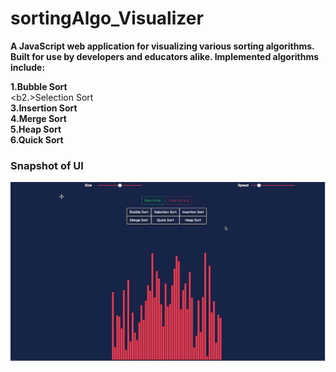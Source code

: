 # sortingAlgo_Visualizer

<b>A JavaScript web application for visualizing various sorting algorithms. Built for use by developers and educators alike. Implemented algorithms include:</b>

<b>1.Bubble Sort</b><br>
<b2.>Selection Sort</b><br>
<b>3.Insertion Sort</b><br>
<b>4.Merge Sort</b><br>
<b>5.Heap Sort</b><br>
<b>6.Quick Sort</b><br>

<h3>Snapshot of UI</h3>
<img src = "https://github.com/shaili12/sortingAlgo_Visualizer/blob/master/preview/Screenshot%202022-11-15%20at%208.10.26%20PM.png">
